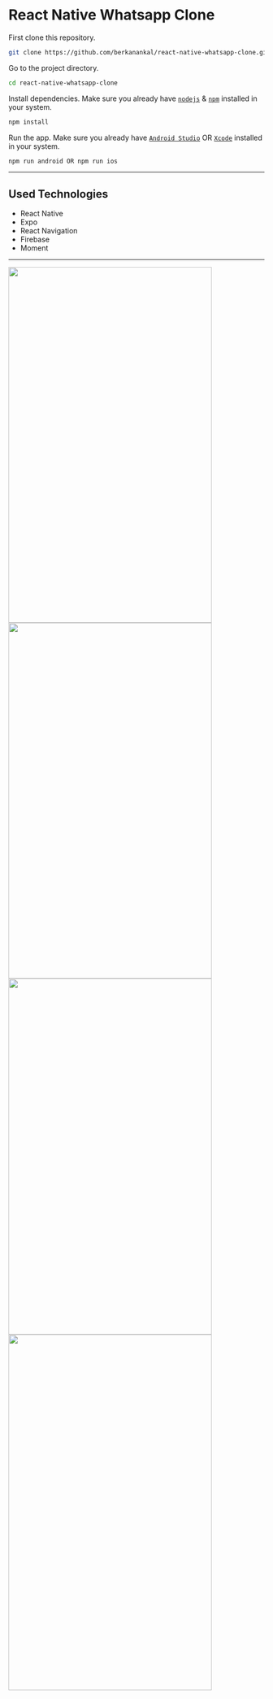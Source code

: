 # React Native Whatsapp Clone

First clone this repository.
```bash
git clone https://github.com/berkanankal/react-native-whatsapp-clone.git
```

Go to the project directory.
```bash
cd react-native-whatsapp-clone
```

Install dependencies. Make sure you already have [`nodejs`](https://nodejs.org/en/) & [`npm`](https://www.npmjs.com/) installed in your system.
```bash
npm install
```

Run the app. Make sure you already have [`Android Studio`](https://developer.android.com/studio) OR [`Xcode`](https://developer.apple.com/xcode/)  installed in your system.
```bash
npm run android OR npm run ios
```

---

## Used Technologies
- React Native
- Expo
- React Navigation
- Firebase
- Moment

---
<img align="left" src="https://user-images.githubusercontent.com/67144252/194768850-df5e2036-3e13-4c22-9378-3219d8d68218.jpg" width="400" height="700">
<img src="https://user-images.githubusercontent.com/67144252/194768853-51ef33c2-76a8-4e1d-a948-86ad74cfd91a.jpg" width="400" height="700">
<img align="left" src="https://user-images.githubusercontent.com/67144252/194768860-0c96a177-7c79-4a3a-83ea-af55abb589c1.jpg" width="400" height="700">
<img src="https://user-images.githubusercontent.com/67144252/194768862-2e0c0d07-8331-44cf-bd18-f1b1111eee3f.jpg" width="400" height="700">


